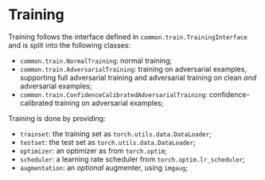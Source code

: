 # Training

Training follows the interface defined in `common.train.TrainingInterface` and is split
into the following classes:

* `common.train.NormalTraining`: normal training;
* `common.train.AdversarialTraining`: training on adversarial examples, supporting full adversarial training
and adversarial training on clean _and_ adversarial examples;
* `common.train.ConfidenceCalibratedAdversarialTraining`: confidence-calibrated training on adversarial examples;

Training is done by providing:

* `trainset`: the training set as `torch.utils.data.DataLoader`;
* `testset`: the test set as `torch.utils.data.DataLoader`;
* `optimizer`: an optimizer as from `torch.optim`;
* `scheduler`: a learning rate scheduler from `torch.optim.lr_scheduler`;
* `augmentation`: an _optional_ augmenter, using `imgaug`;